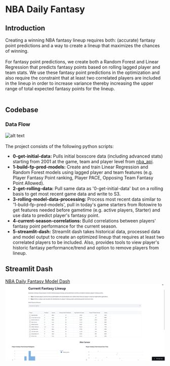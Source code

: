 # NBA Daily Fantasy

## Introduction
Creating a winning NBA fantasy lineup requires both: (accurate) fantasy point predictions and a way to create a lineup that maximizes the chances of winning. 
<br>
<br>
For fantasy point predictions, we create both a Random Forest and Linear Regression that predicts fantasy points based on rolling lagged player and team stats. We use these fantasy point predictions in the optimization and also require the constraint that at least two correlated players are included in the lineup in order to increase variance thereby increasing the upper range of total expected fantasy points for the lineup.
<br>
<br>


## Codebase
### Data Flow
![alt text](https://lucid.app/publicSegments/view/0422e716-7a97-424d-8479-4fc30e19a408/image.png)
<br>
<br>
The project consists of the following python scripts:
<br>
- **0-get-initial-data:** Pulls initial boxscore data (including advanced stats) starting from 2001 at the game, team and player level from [nba_api](https://github.com/swar/nba_api).
- **1-build-fp-pred-models:** Create and train Linear Regression and Random Forest models using lagged player and team features (e.g. Player Fantasy Point ranking, Player PACE, Opposing Team Fantasy Point Allowed).
- **2-get-rolling-data:** Pull same data as '0-get-initial-data' but on a rolling basis to get most recent game data and write to S3.
- **3-rolling-model-data-processing:** Process most recent data similar to '1-build-fp-pred-models', pull in today's game starters from Rotowire to get features needed before gametime (e.g. active players, Starter) and use data to predict player's fantasy point.
- **4-current-season-correlations:** Build correlations between players' fantasy point performance for the current season.
- **5-streamlit-dash:** Streamlit dash takes historical data, processed data and model output to create an optimized lineup that requires at least two correlated players to be included. Also, provides tools to view player's historic fantasy performance/trend and option to remove players from lineup.


## Streamlit Dash
 [NBA Daily Fantasy Model Dash](https://clumanlan-nba-daily-fantasy-base-model-5-streamlit-dash-p293dc.streamlit.app/)
<br>
![alt text](images/nba-base-model-streamlit-dash.png)



